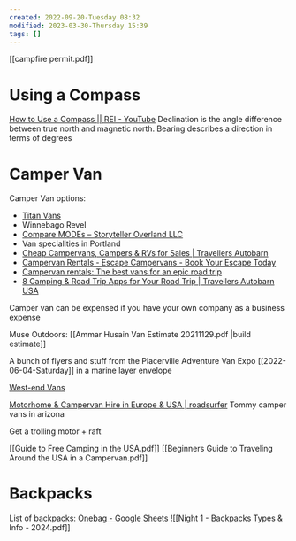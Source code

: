 ```yaml
---
created: 2022-09-20-Tuesday 08:32
modified: 2023-03-30-Thursday 15:39
tags: []
---
```


[[campfire permit.pdf]]

# Using a Compass

[How to Use a Compass || REI - YouTube](https://www.youtube.com/watch?v=0cF0ovA3FtY)
Declination is the angle difference between true north and magnetic north.
Bearing describes a direction in terms of degrees

# Camper Van

Camper Van options:

- [Titan Vans](https://www.titanvans.com/faq)
- Winnebago Revel
- [Compare MODEs – Storyteller Overland LLC](https://www.storytelleroverland.com/modevans/)
- Van specialities in Portland
- [Cheap Campervans, Campers & RVs for Sales | Travellers Autobarn](https://www.travellers-autobarnrv.com/campervans-and-rvs-for-sale/)
- [Campervan Rentals - Escape Campervans - Book Your Escape Today](https://www.escapecampervans.com/)
- [Campervan rentals: The best vans for an epic road trip](https://www.thewaywardhome.com/campervan-rental-companies-to-test-drive-van-life/)
- [8 Camping & Road Trip Apps for Your Road Trip | Travellers Autobarn USA](https://www.travellers-autobarnrv.com/best-camping-and-road-trip-apps/?utm_medium=email&_hsenc=p2ANqtz-8zNi8rmdKGfSZ70jEiZWOf7a8Sx2bN8EZ1OJhFujrGArJJ67jMdIor35nuSgVHOzFU_eID2R0QDVqxJ2L01xJ0z00LJw&_hsmi=233116572&utm_content=233116572&utm_source=hs_automation&hsCtaTracking=95bf6160-bf55-459d-9c73-7e5c2409d9aa%7C89fb7706-6ff2-48ac-8eed-151e04b9708f)

Camper van can be expensed if you have your own company as a business expense

Muse Outdoors: [[Ammar Husain Van Estimate 20211129.pdf |build estimate]]

A bunch of flyers and stuff from the Placerville Adventure Van Expo [[2022-06-04-Saturday]] in a marine layer envelope

[West-end Vans](https://westendvans.com/category/inventory/)

[Motorhome & Campervan Hire in Europe & USA | roadsurfer](https://roadsurfer.com/en-gb/)
Tommy camper vans in arizona

Get a trolling motor + raft

[[Guide to Free Camping in the USA.pdf]]
[[Beginners Guide to Traveling Around the USA in a Campervan.pdf]]

# Backpacks
List of backpacks: [Onebag - Google Sheets](https://docs.google.com/spreadsheets/d/1fSt_sO1s7moXPHbxBCD3JIKPa8QIZxtKWYUjD6ElZ-c/edit#gid=744941088)
![[Night 1 - Backpacks Types & Info - 2024.pdf]]